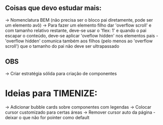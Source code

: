 ## Coisas que devo estudar mais:

-> Nomenclatura BEM (não precisa ser o bloco pai diretamente, pode ser um elemento avô)
-> Para fazer um elemento filho dar 'overflow scroll' e com tamanho relativo restante, deve-se usar o 'flex: 1' e quando o pai escapar o conteúdo, deve-se aplicar 'oveflow hidden' nos elementos pais - 'overflow hidden' comunica também aos filhos (pelo menos ao 'overflow scroll') que o tamanho do pai não deve ser ultrapassado

## OBS

-> Criar estratégia sólida para criação de componentes

# Ideias para TIMENIZE:

-> Adicionar bubble cards sobre componentes com legendas
-> Colocar cursor customizado para certas áreas
-> Remover cursor auto da página - deixar o que não for pointer como default